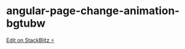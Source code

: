 # angular-page-change-animation-bgtubw

[Edit on StackBlitz ⚡️](https://stackblitz.com/edit/angular-page-change-animation-bgtubw)